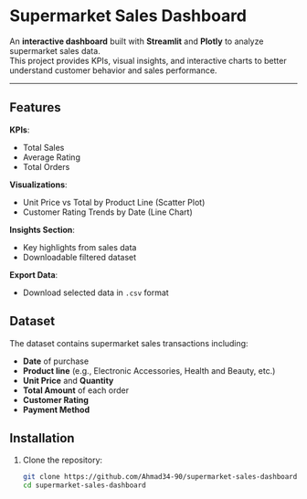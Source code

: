 # Supermarket Sales Dashboard  

An **interactive dashboard** built with **Streamlit** and **Plotly** to analyze supermarket sales data.  
This project provides KPIs, visual insights, and interactive charts to better understand customer behavior and sales performance.  

---

## Features  

**KPIs**:  
  - Total Sales  
  - Average Rating  
  - Total Orders  

**Visualizations**:  
  - Unit Price vs Total by Product Line (Scatter Plot)  
  - Customer Rating Trends by Date (Line Chart)  

**Insights Section**:  
  - Key highlights from sales data  
  - Downloadable filtered dataset  

**Export Data**:  
  - Download selected data in `.csv` format  

## Dataset  

The dataset contains supermarket sales transactions including:  
- **Date** of purchase  
- **Product line** (e.g., Electronic Accessories, Health and Beauty, etc.)  
- **Unit Price** and **Quantity**  
- **Total Amount** of each order  
- **Customer Rating**  
- **Payment Method**  

## Installation  

1. Clone the repository:  
   ```bash
   git clone https://github.com/Ahmad34-90/supermarket-sales-dashboard.git
   cd supermarket-sales-dashboard
